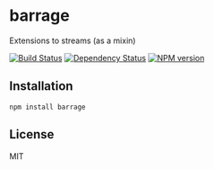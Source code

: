 # barrage

Extensions to streams (as a mixin)

[![Build Status](https://travis-ci.org/ForbesLindesay/barrage.png?branch=master)](https://travis-ci.org/ForbesLindesay/barrage)
[![Dependency Status](https://gemnasium.com/ForbesLindesay/barrage.png)](https://gemnasium.com/ForbesLindesay/barrage)
[![NPM version](https://badge.fury.io/js/barrage.png)](http://badge.fury.io/js/barrage)

## Installation

    npm install barrage

## License

  MIT